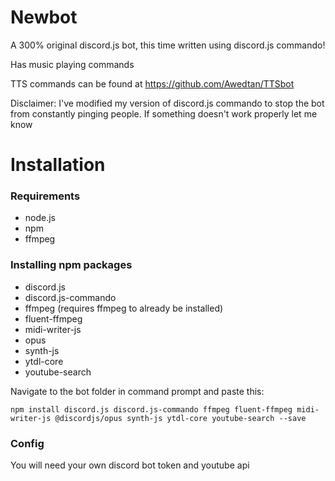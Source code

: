 # Newbot

A 300% original discord.js bot, this time written using discord.js commando!

Has music playing commands

TTS commands can be found at https://github.com/Awedtan/TTSbot

Disclaimer: I've modified my version of discord.js commando to stop the bot from constantly pinging people. If something doesn't work properly let me know

# Installation

### Requirements

- node.js
- npm
- ffmpeg

### Installing npm packages

- discord.js
- discord.js-commando
- ffmpeg (requires ffmpeg to already be installed)
- fluent-ffmpeg
- midi-writer-js
- opus
- synth-js
- ytdl-core
- youtube-search

Navigate to the bot folder in command prompt and paste this:

`npm install discord.js discord.js-commando ffmpeg fluent-ffmpeg midi-writer-js @discordjs/opus synth-js ytdl-core youtube-search --save`

### Config

You will need your own discord bot token and youtube api
